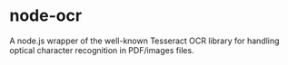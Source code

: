 # node-ocr
A node.js wrapper of the well-known Tesseract OCR library for handling optical character recognition in PDF/images files.
